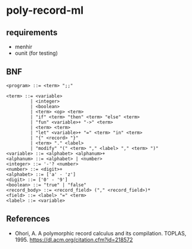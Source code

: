 # poly-record-ml

## requirements

- menhir
- ounit (for testing)

## BNF

```
<program> ::= <term> ";;"

<term> ::= <variable>
         | <integer>
         | <boolean>
         | <term> <op> <term>
         | "if" <term> "then" <term> "else" <term>
         | "fun" <variable>+ "->" <term>
         | <term> <term>
         | "let" <variable>+ "=" <term> "in" <term>
         | "{" <record> "}"
         | <term> "." <label>
         | "modify" "(" <term> "," <label> "," <term> ")"
<variable> ::= <alphabet> <alphanum>+
<alphanum> ::= <alphabet> | <number>
<integer> ::= '-'? <number>
<number> ::= <digit>+
<alphabet> ::= ['a' - 'z']
<digit> ::= ['0' - '9']
<boolean> ::= "true" | "false"
<record_body> ::= <record_field> ("," <record_field>)*
<field> ::= <label> "=" <term>
<label> ::= <variable>
```

## References

- Ohori, A. A polymorphic record calculus and its compilation. TOPLAS, 1995. https://dl.acm.org/citation.cfm?id=218572
